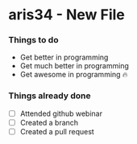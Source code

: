 # aris34 - New File

### Things to do
- Get better in programming
- Get much better in programming
- Get awesome in programming :fire:

### Things already done
- [ ] Attended github webinar
- [ ] Created a branch
- [ ] Created a pull request
